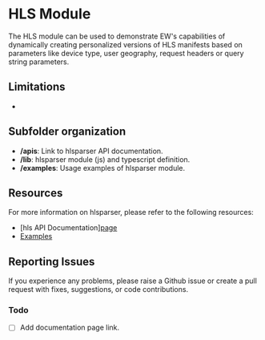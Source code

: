 # HLS Module

The HLS module can be used to demonstrate EW's capabilities of dynamically creating personalized versions of HLS manifests based on parameters like device type, user geography, request headers or query string parameters.

## Limitations
-
## Subfolder organization
* **/apis**: Link to hlsparser API documentation.
* **/lib**: hlsparser module (js) and typescript definition.
* **/examples**: Usage examples of hlsparser module.

## Resources
For more information on hlsparser, please refer to the following resources:
* [hls API Documentation][page](http://172.24.52.40:8080/job/ced-unittests/ws/project/hlsparser/docs/classes/hls.hls-1.html)
* [Examples](./examples/)

## Reporting Issues
If you experience any problems, please raise a Github issue or create a pull request with fixes, suggestions, or code contributions.

### Todo
- [ ] Add documentation page link.